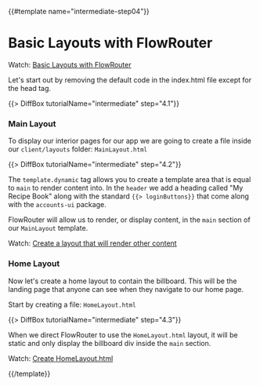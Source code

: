 {{#template name="intermediate-step04"}}

# Basic Layouts with FlowRouter

Watch: [Basic Layouts with FlowRouter](https://youtu.be/CGKAWMeeRzs "Level Up Tutorials: Intermediate Meteor Tutorial #4 - Youtube")

Let's start out by removing the default code in the index.html file except for the head tag.

{{> DiffBox tutorialName="intermediate" step="4.1"}}

### Main Layout
To display our interior pages for our app we are going to create a file inside our `client/layouts` folder: `MainLayout.html`

{{> DiffBox tutorialName="intermediate" step="4.2"}}

The `template.dynamic` tag allows you to create a template area that is equal to `main` to render content into. In the `header` we add a heading called "My Recipe Book" along with the standard `{{> loginButtons}}` that come along with the `accounts-ui` package.

FlowRouter will allow us to render, or display content, in the `main` section of our `MainLayout` template.

Watch: [Create a layout that will render other content](https://youtu.be/CGKAWMeeRzs?t=50s "Level Up Tutorials: Intermediate Meteor Tutorial #4 - Youtube")

### Home Layout
Now let's create a home layout to contain the billboard. This will be the landing page that anyone can see when they navigate to our home page.
 
Start by creating a file: `HomeLayout.html`
 
{{> DiffBox tutorialName="intermediate" step="4.3"}}

When we direct FlowRouter to use the `HomeLayout.html` layout, it will be static and only display the billboard div inside the `main` section.

Watch: [Create HomeLayout.html](https://youtu.be/CGKAWMeeRzs?t=3m9s "Level Up Tutorials: Intermediate Meteor Tutorial #4 - Youtube")

{{/template}}